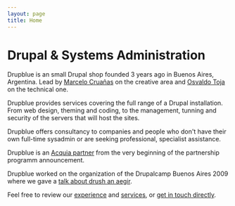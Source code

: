 ```yaml
---
layout: page
title: Home
---
```


Drupal & Systems Administration
==============================

Drupblue is an small Drupal shop founded 3 years ago in Buenos Aires, Argentina. Lead by [Marcelo Cruañas](http://www.drupblue.com/staff/marcelo-crua%C3%B1as) on the creative area and [Osvaldo Toja](/experience.html) on the technical one.

Drupblue provides services covering the full range of a Drupal installation. From web design, theming and coding, to the management, tunning and security of the servers that will host the sites.

Drupblue offers consultancy to companies and people who don't have their own full-time sysadmin or are seeking professional, specialist assistance.

Drupblue is an [Acquia partner](https://www.acquia.com/partners/showcase/drupblue) from the very beginning of the partnership programm announcement. 

Drupblue worked on the organization of the Drupalcamp Buenos Aires 2009 where we gave a [talk about drush an aegir](http://groups.drupal.org/taxonomy/term/8877).


Feel free to review our [experience](/experience.html) and [services](/services.html), or [get in touch directly](http://www.devops.com.ar/contacto/).
